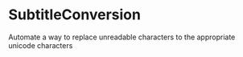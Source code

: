 # SubtitleConversion
Automate a way to replace unreadable characters to the appropriate unicode characters
